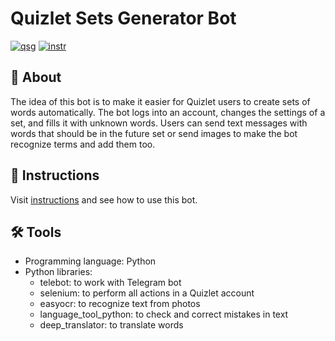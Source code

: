 # Quizlet Sets Generator Bot
[![qsg](https://img.shields.io/static/v1?label=quizlet%20sets%20generator&message=telegram&color=229ED9)](https://t.me/quizlet_sets_bot)  [![instr](https://img.shields.io/static/v1?label=%20instructions&message=telegraph&color=0F9D58)](https://telegra.ph/Quizlet-Sets-Generator-01-25)

## 📖 About
The idea of this bot is to make it easier for Quizlet users to create sets of words automatically. The bot logs into an account, changes the settings of a set, and fills it with unknown words. Users can send text messages with words that should be in the future set or send images to make the bot recognize terms and add them too.

## 🏃 Instructions
Visit [instructions](https://telegra.ph/Quizlet-Sets-Generator-01-25) and see how to use this bot.

## 🛠️ Tools
- Programming language: Python
- Python libraries:
  - telebot: to work with Telegram bot
  - selenium: to perform all actions in a Quizlet account
  - easyocr: to recognize text from photos
  - language_tool_python: to check and correct mistakes in text
  - deep_translator: to translate words